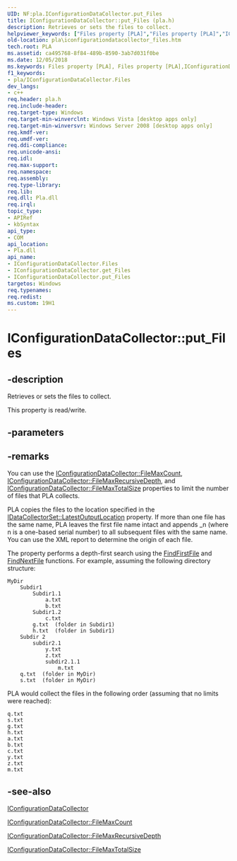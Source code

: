 ```yaml
---
UID: NF:pla.IConfigurationDataCollector.put_Files
title: IConfigurationDataCollector::put_Files (pla.h)
description: Retrieves or sets the files to collect.helpviewer_keywords: ["Files property [PLA]","Files property [PLA]","IConfigurationDataCollector interface","IConfigurationDataCollector interface [PLA]","Files property","IConfigurationDataCollector.Files","IConfigurationDataCollector.put_Files","IConfigurationDataCollector::Files","IConfigurationDataCollector::get_Files","IConfigurationDataCollector::put_Files","base.iconfigurationdatacollector_files","pla.iconfigurationdatacollector_files","pla/IConfigurationDataCollector::Files","pla/IConfigurationDataCollector::get_Files","pla/IConfigurationDataCollector::put_Files","put_Files"]
old-location: pla\iconfigurationdatacollector_files.htm
tech.root: PLA
ms.assetid: ca495768-8f84-489b-8590-3ab7d031f0be
ms.date: 12/05/2018
ms.keywords: Files property [PLA], Files property [PLA],IConfigurationDataCollector interface, IConfigurationDataCollector interface [PLA],Files property, IConfigurationDataCollector.Files, IConfigurationDataCollector.put_Files, IConfigurationDataCollector::Files, IConfigurationDataCollector::get_Files, IConfigurationDataCollector::put_Files, base.iconfigurationdatacollector_files, pla.iconfigurationdatacollector_files, pla/IConfigurationDataCollector::Files, pla/IConfigurationDataCollector::get_Files, pla/IConfigurationDataCollector::put_Files, put_Files
f1_keywords:
- pla/IConfigurationDataCollector.Files
dev_langs:
- c++
req.header: pla.h
req.include-header: 
req.target-type: Windows
req.target-min-winverclnt: Windows Vista [desktop apps only]
req.target-min-winversvr: Windows Server 2008 [desktop apps only]
req.kmdf-ver: 
req.umdf-ver: 
req.ddi-compliance: 
req.unicode-ansi: 
req.idl: 
req.max-support: 
req.namespace: 
req.assembly: 
req.type-library: 
req.lib: 
req.dll: Pla.dll
req.irql: 
topic_type:
- APIRef
- kbSyntax
api_type:
- COM
api_location:
- Pla.dll
api_name:
- IConfigurationDataCollector.Files
- IConfigurationDataCollector.get_Files
- IConfigurationDataCollector.put_Files
targetos: Windows
req.typenames: 
req.redist: 
ms.custom: 19H1
---
```


# IConfigurationDataCollector::put_Files


## -description


Retrieves or sets the files to collect.

This property is read/write.


## -parameters


## -remarks



You can  use the <a href="https://docs.microsoft.com/previous-versions/windows/desktop/api/pla/nf-pla-iconfigurationdatacollector-get_filemaxcount">IConfigurationDataCollector::FileMaxCount</a>, <a href="https://docs.microsoft.com/previous-versions/windows/desktop/api/pla/nf-pla-iconfigurationdatacollector-get_filemaxrecursivedepth">IConfigurationDataCollector::FileMaxRecursiveDepth</a>, and <a href="https://docs.microsoft.com/previous-versions/windows/desktop/api/pla/nf-pla-iconfigurationdatacollector-get_filemaxtotalsize">IConfigurationDataCollector::FileMaxTotalSize</a> properties to limit the number of files that PLA collects.

PLA copies the files to the location specified in the <a href="https://docs.microsoft.com/previous-versions/windows/desktop/api/pla/nf-pla-idatacollectorset-get_latestoutputlocation">IDataCollectorSet::LatestOutputLocation</a> property. If more than one file has the same name, PLA leaves the first file name intact and appends _n (where n is a one-based serial number) to all subsequent files with the same name. You can use the XML report to determine the origin of each file.

The property performs a depth-first search using the  <a href="https://docs.microsoft.com/windows/desktop/api/fileapi/nf-fileapi-findfirstfilea">FindFirstFile</a> and  <a href="https://docs.microsoft.com/windows/desktop/api/fileapi/nf-fileapi-findnextfilea">FindNextFile</a> functions. For example, assuming the following directory structure:

<pre class="syntax" xml:space="preserve"><code>MyDir
    Subdir1
        Subdir1.1
            a.txt
            b.txt
        Subdir1.2
            c.txt
        g.txt  (folder in Subdir1)
        h.txt  (folder in Subdir1)
    Subdir 2
        subdir2.1
            y.txt
            z.txt
            subdir2.1.1
                m.txt
    q.txt  (folder in MyDir)
    s.txt  (folder in MyDir)
</code></pre>
PLA would collect the files in the following order (assuming that no limits were reached):

<pre class="syntax" xml:space="preserve"><code>q.txt
s.txt
g.txt
h.txt
a.txt
b.txt
c.txt
y.txt
z.txt
m.txt
</code></pre>



## -see-also




<a href="https://docs.microsoft.com/previous-versions/windows/desktop/api/pla/nn-pla-iconfigurationdatacollector">IConfigurationDataCollector</a>



<a href="https://docs.microsoft.com/previous-versions/windows/desktop/api/pla/nf-pla-iconfigurationdatacollector-get_filemaxcount">IConfigurationDataCollector::FileMaxCount</a>



<a href="https://docs.microsoft.com/previous-versions/windows/desktop/api/pla/nf-pla-iconfigurationdatacollector-get_filemaxrecursivedepth">IConfigurationDataCollector::FileMaxRecursiveDepth</a>



<a href="https://docs.microsoft.com/previous-versions/windows/desktop/api/pla/nf-pla-iconfigurationdatacollector-get_filemaxtotalsize">IConfigurationDataCollector::FileMaxTotalSize</a>
 

 

